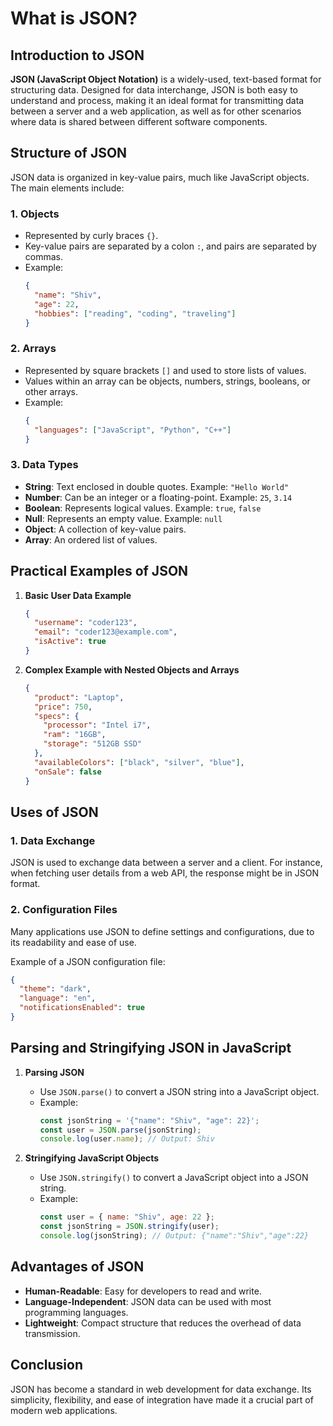 # What is JSON?

## Introduction to JSON

**JSON (JavaScript Object Notation)** is a widely-used, text-based format for structuring data. Designed for data interchange, JSON is both easy to understand and process, making it an ideal format for transmitting data between a server and a web application, as well as for other scenarios where data is shared between different software components.

## Structure of JSON

JSON data is organized in key-value pairs, much like JavaScript objects. The main elements include:

### 1. Objects
- Represented by curly braces `{}`.
- Key-value pairs are separated by a colon `:`, and pairs are separated by commas.
- Example:
  ```json
  {
    "name": "Shiv",
    "age": 22,
    "hobbies": ["reading", "coding", "traveling"]
  }
  ```

### 2. Arrays
- Represented by square brackets `[]` and used to store lists of values.
- Values within an array can be objects, numbers, strings, booleans, or other arrays.
- Example:
  ```json
  {
    "languages": ["JavaScript", "Python", "C++"]
  }
  ```

### 3. Data Types
- **String**: Text enclosed in double quotes. Example: `"Hello World"`
- **Number**: Can be an integer or a floating-point. Example: `25`, `3.14`
- **Boolean**: Represents logical values. Example: `true`, `false`
- **Null**: Represents an empty value. Example: `null`
- **Object**: A collection of key-value pairs.
- **Array**: An ordered list of values.


## Practical Examples of JSON

1. **Basic User Data Example**
   ```json
   {
     "username": "coder123",
     "email": "coder123@example.com",
     "isActive": true
   }
   ```

2. **Complex Example with Nested Objects and Arrays**
   ```json
   {
     "product": "Laptop",
     "price": 750,
     "specs": {
       "processor": "Intel i7",
       "ram": "16GB",
       "storage": "512GB SSD"
     },
     "availableColors": ["black", "silver", "blue"],
     "onSale": false
   }
   ```

## Uses of JSON

### 1. Data Exchange
JSON is used to exchange data between a server and a client. For instance, when fetching user details from a web API, the response might be in JSON format.

### 2. Configuration Files
Many applications use JSON to define settings and configurations, due to its readability and ease of use.

Example of a JSON configuration file:
```json
{
  "theme": "dark",
  "language": "en",
  "notificationsEnabled": true
}
```

## Parsing and Stringifying JSON in JavaScript

1. **Parsing JSON**
   - Use `JSON.parse()` to convert a JSON string into a JavaScript object.
   - Example:
     ```javascript
     const jsonString = '{"name": "Shiv", "age": 22}';
     const user = JSON.parse(jsonString);
     console.log(user.name); // Output: Shiv
     ```

2. **Stringifying JavaScript Objects**
   - Use `JSON.stringify()` to convert a JavaScript object into a JSON string.
   - Example:
     ```javascript
     const user = { name: "Shiv", age: 22 };
     const jsonString = JSON.stringify(user);
     console.log(jsonString); // Output: {"name":"Shiv","age":22}
     ```


## Advantages of JSON

- **Human-Readable**: Easy for developers to read and write.
- **Language-Independent**: JSON data can be used with most programming languages.
- **Lightweight**: Compact structure that reduces the overhead of data transmission.

## Conclusion

JSON has become a standard in web development for data exchange. Its simplicity, flexibility, and ease of integration have made it a crucial part of modern web applications.

